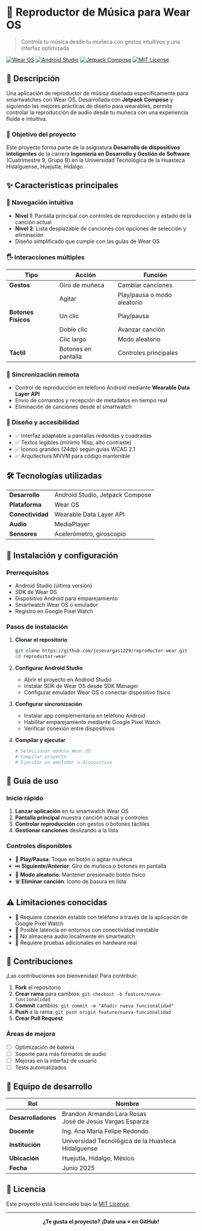 # 🎵 Reproductor de Música para Wear OS

> Controla tu música desde tu muñeca con gestos intuitivos y una interfaz optimizada

[![Wear OS](https://img.shields.io/badge/Wear%20OS-Compatible-green.svg)](https://wearos.google.com/)
[![Android Studio](https://img.shields.io/badge/Android%20Studio-Latest-blue.svg)](https://developer.android.com/studio)
[![Jetpack Compose](https://img.shields.io/badge/Jetpack%20Compose-UI-orange.svg)](https://developer.android.com/jetpack/compose)
[![MIT License](https://img.shields.io/badge/License-MIT-yellow.svg)](LICENSE)

## 📖 Descripción

Una aplicación de reproductor de música diseñada específicamente para smartwatches con Wear OS. Desarrollada con **Jetpack Compose** y siguiendo las mejores prácticas de diseño para wearables, permite controlar la reproducción de audio desde tu muñeca con una experiencia fluida e intuitiva.

### 🎯 Objetivo del proyecto

Este proyecto forma parte de la asignatura **Desarrollo de dispositivos inteligentes** de la carrera **Ingeniería en Desarrollo y Gestión de Software** (Cuatrimestre 9, Grupo B) en la Universidad Tecnológica de la Huasteca Hidalguense, Huejutla, Hidalgo.

## ✨ Características principales

### 🧭 Navegación intuitiva
- **Nivel 1**: Pantalla principal con controles de reproducción y estado de la canción actual
- **Nivel 2**: Lista desplazable de canciones con opciones de selección y eliminación
- Diseño simplificado que cumple con las guías de Wear OS

### 🖐️ Interacciones múltiples
| Tipo | Acción | Función |
|------|--------|---------|
| **Gestos** | Giro de muñeca | Cambiar canciones |
| | Agitar | Play/pausa o modo aleatorio |
| **Botones Físicos** | Un clic | Play/pausa |
| | Doble clic | Avanzar canción |
| | Clic largo | Modo aleatorio |
| **Táctil** | Botones en pantalla | Controles principales |

### 🔄 Sincronización remota
- Control de reproducción en teléfono Android mediante **Wearable Data Layer API**
- Envío de comandos y recepción de metadatos en tiempo real
- Eliminación de canciones desde el smartwatch

### 🎨 Diseño y accesibilidad
- ✅ Interfaz adaptable a pantallas redondas y cuadradas
- ✅ Textos legibles (mínimo 16sp, alto contraste)
- ✅ Íconos grandes (24dp) según guías WCAG 2.1
- ✅ Arquitectura MVVM para código mantenible

## 🛠️ Tecnologías utilizadas

<table>
  <tr>
    <td><strong>Desarrollo</strong></td>
    <td>Android Studio, Jetpack Compose</td>
  </tr>
  <tr>
    <td><strong>Plataforma</strong></td>
    <td>Wear OS</td>
  </tr>
  <tr>
    <td><strong>Conectividad</strong></td>
    <td>Wearable Data Layer API</td>
  </tr>
  <tr>
    <td><strong>Audio</strong></td>
    <td>MediaPlayer</td>
  </tr>
  <tr>
    <td><strong>Sensores</strong></td>
    <td>Acelerómetro, giroscopio</td>
  </tr>
</table>

## 🚀 Instalación y configuración

### Prerrequisitos
- Android Studio (última versión)
- SDK de Wear OS
- Dispositivo Android para emparejamiento
- Smartwatch Wear OS o emulador
- Registro en Google Pixel Watch

### Pasos de instalación

1. **Clonar el repositorio**
   ```bash
   git clone https://github.com/josevargas1229/reproductor-wear.git
   cd reproductor-wear
   ```

2. **Configurar Android Studio**
   - Abrir el proyecto en Android Studio
   - Instalar SDK de Wear OS desde SDK Manager
   - Configurar emulador Wear OS o conectar dispositivo físico

3. **Configurar sincronización**
   - Instalar app complementaria en teléfono Android
   - Habilitar emparejamiento mediante Google Pixel Watch
   - Verificar conexión entre dispositivos

4. **Compilar y ejecutar**
   ```bash
   # Seleccionar módulo Wear OS
   # Compilar proyecto
   # Ejecutar en emulador o dispositivo
   ```

## 📱 Guía de uso

### Inicio rápido
1. **Lanzar aplicación** en tu smartwatch Wear OS
2. **Pantalla principal** muestra canción actual y controles
3. **Controlar reproducción** con gestos o botones táctiles
4. **Gestionar canciones** deslizando a la lista

### Controles disponibles
- 🎵 **Play/Pausa**: Toque en botón o agitar muñeca
- ⏭️ **Siguiente/Anterior**: Giro de muñeca o botones en pantalla
- 🔀 **Modo aleatorio**: Mantener presionado botón físico
- 🗑️ **Eliminar canción**: Ícono de basura en lista

## ⚠️ Limitaciones conocidas

- 📶 Requiere conexión estable con teléfono a través de la aplicación de Google Pixel Watch
- 🔄 Posible latencia en entornos con conectividad inestable
- 📱 No almacena audio localmente en smartwatch
- 🧪 Requiere pruebas adicionales en hardware real

## 🤝 Contribuciones

¡Las contribuciones son bienvenidas! Para contribuir:

1. **Fork** el repositorio
2. **Crear rama** para cambios: `git checkout -b feature/nueva-funcionalidad`
3. **Commit** cambios: `git commit -m "Añadir nueva funcionalidad"`
4. **Push** a la rama: `git push origin feature/nueva-funcionalidad`
5. **Crear Pull Request**

### Áreas de mejora
- [ ] Optimización de batería
- [ ] Soporte para más formatos de audio
- [ ] Mejoras en la interfaz de usuario
- [ ] Tests automatizados

## 👥 Equipo de desarrollo

| Rol | Nombre |
|-----|--------|
| **Desarrolladores** | Brandon Armando Lara Rosas<br>José de Jesús Vargas Esparza |
| **Docente** | Ing. Ana María Felipe Redondo |
| **Institución** | Universidad Tecnológica de la Huasteca Hidalguense |
| **Ubicación** | Huejutla, Hidalgo, México |
| **Fecha** | Junio 2025 |

## 📄 Licencia

Este proyecto está licenciado bajo la [MIT License](LICENSE).

---

<div align="center">

**¿Te gusta el proyecto? ¡Dale una ⭐ en GitHub!**

</div>
